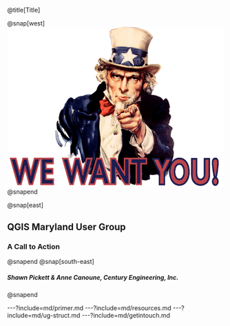 @title[Title]

@snap[west]
![](./assets/images/UncleSam2.png)
@snapend

@snap[east]
<h2>QGIS Maryland User Group</h2>
<h3><span class="text--red">A Call to Action</span></h3>
@snapend
@snap[south-east]
<h5>Shawn Pickett & Anne Canoune, Century Engineering, Inc.</h5>
@snapend

---?include=md/primer.md
---?include=md/resources.md
---?include=md/ug-struct.md
---?include=md/getintouch.md

